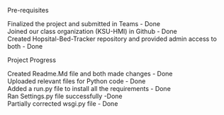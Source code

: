 Pre-requisites

Finalized the project and submitted in Teams - Done <br/>
Joined our class organization (KSU-HMI) in Github - Done <br/>
Created Hopsital-Bed-Tracker repository and provided admin access to both - Done <br/>

Project Progress <br/>

Created Readme.Md file and both made changes - Done <br/>
Uploaded relevant files for Python code - Done <br/>
Added a run.py file to install all the requirements - Done <br/>
Ran Settings.py file successfully -Done <br/>
Partially corrected wsgi.py file - Done <br/>

